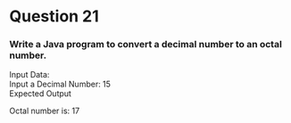 # Question 21

### Write a Java program to convert a decimal number to an octal number.
Input Data:  
Input a Decimal Number: 15  
Expected Output  

Octal number is: 17  